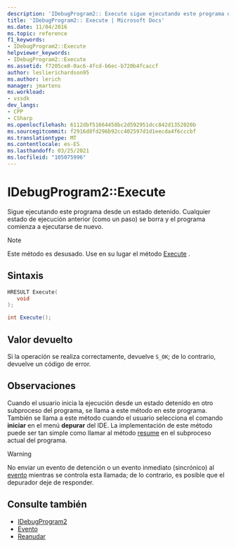 ```yaml
---
description: 'IDebugProgram2:: Execute sigue ejecutando este programa desde un estado detenido. Cualquier estado de ejecución anterior (como un paso) se borra y el programa comienza a ejecutarse de nuevo.'
title: 'IDebugProgram2:: Execute | Microsoft Docs'
ms.date: 11/04/2016
ms.topic: reference
f1_keywords:
- IDebugProgram2::Execute
helpviewer_keywords:
- IDebugProgram2::Execute
ms.assetid: f7205ce8-0ac6-4fcd-b6ec-b720b4fcaccf
author: leslierichardson95
ms.author: lerich
manager: jmartens
ms.workload:
- vssdk
dev_langs:
- CPP
- CSharp
ms.openlocfilehash: 6112dbf51664458bc2d592951dcc842d1352020b
ms.sourcegitcommit: f2916d8fd296b92cc402597d1d1eecda4f6cccbf
ms.translationtype: MT
ms.contentlocale: es-ES
ms.lasthandoff: 03/25/2021
ms.locfileid: "105075996"
---
```

# <a name="idebugprogram2execute"></a>IDebugProgram2::Execute
Sigue ejecutando este programa desde un estado detenido. Cualquier estado de ejecución anterior (como un paso) se borra y el programa comienza a ejecutarse de nuevo.

> [!NOTE]
> Este método es desusado. Use en su lugar el método [Execute](../../../extensibility/debugger/reference/idebugprocess3-execute.md) .

## <a name="syntax"></a>Sintaxis

```cpp
HRESULT Execute(
   void
);
```

```csharp
int Execute();
```

## <a name="return-value"></a>Valor devuelto
 Si la operación se realiza correctamente, devuelve `S_OK`; de lo contrario, devuelve un código de error.

## <a name="remarks"></a>Observaciones
 Cuando el usuario inicia la ejecución desde un estado detenido en otro subproceso del programa, se llama a este método en este programa. También se llama a este método cuando el usuario selecciona el comando **iniciar** en el menú **depurar** del IDE. La implementación de este método puede ser tan simple como llamar al método [resume](../../../extensibility/debugger/reference/idebugthread2-resume.md) en el subproceso actual del programa.

> [!WARNING]
> No enviar un evento de detención o un evento inmediato (sincrónico) al [evento](../../../extensibility/debugger/reference/idebugeventcallback2-event.md) mientras se controla esta llamada; de lo contrario, es posible que el depurador deje de responder.

## <a name="see-also"></a>Consulte también
- [IDebugProgram2](../../../extensibility/debugger/reference/idebugprogram2.md)
- [Evento](../../../extensibility/debugger/reference/idebugeventcallback2-event.md)
- [Reanudar](../../../extensibility/debugger/reference/idebugthread2-resume.md)
